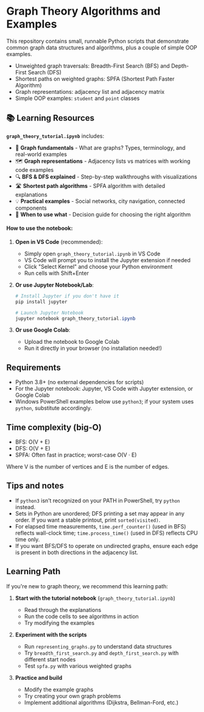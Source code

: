 # Graph Theory Algorithms and Examples

This repository contains small, runnable Python scripts that demonstrate common graph data structures and algorithms, plus a couple of simple OOP examples.

- Unweighted graph traversals: Breadth-First Search (BFS) and Depth-First Search (DFS)
- Shortest paths on weighted graphs: SPFA (Shortest Path Faster Algorithm)
- Graph representations: adjacency list and adjacency matrix
- Simple OOP examples: `student` and `point` classes

## 📚 Learning Resources

**`graph_theory_tutorial.ipynb`** includes:
- 📖 **Graph fundamentals** - What are graphs? Types, terminology, and real-world examples
- 🗺️ **Graph representations** - Adjacency lists vs matrices with working code examples
- 🔍 **BFS & DFS explained** - Step-by-step walkthroughs with visualizations
- 🛣️ **Shortest path algorithms** - SPFA algorithm with detailed explanations
- 💡 **Practical examples** - Social networks, city navigation, connected components
- 🎯 **When to use what** - Decision guide for choosing the right algorithm

#### How to use the notebook:

1. **Open in VS Code** (recommended):
   - Simply open `graph_theory_tutorial.ipynb` in VS Code
   - VS Code will prompt you to install the Jupyter extension if needed
   - Click "Select Kernel" and choose your Python environment
   - Run cells with Shift+Enter

2. **Or use Jupyter Notebook/Lab**:
   ```powershell
   # Install Jupyter if you don't have it
   pip install jupyter
   
   # Launch Jupyter Notebook
   jupyter notebook graph_theory_tutorial.ipynb
   ```

3. **Or use Google Colab**:
   - Upload the notebook to Google Colab
   - Run it directly in your browser (no installation needed!)

## Requirements

- Python 3.8+ (no external dependencies for scripts)
- For the Jupyter notebook: Jupyter, VS Code with Jupyter extension, or Google Colab
- Windows PowerShell examples below use `python3`; if your system uses `python`, substitute accordingly.


## Time complexity (big-O)

- BFS: O(V + E)
- DFS: O(V + E)
- SPFA: Often fast in practice; worst-case O(V · E)

Where V is the number of vertices and E is the number of edges.

## Tips and notes

- If `python3` isn’t recognized on your PATH in PowerShell, try `python` instead.
- Sets in Python are unordered; DFS printing a set may appear in any order. If you want a stable printout, print `sorted(visited)`.
- For elapsed time measurements, `time.perf_counter()` (used in BFS) reflects wall-clock time; `time.process_time()` (used in DFS) reflects CPU time only.
- If you want BFS/DFS to operate on undirected graphs, ensure each edge is present in both directions in the adjacency list.

## Learning Path

If you're new to graph theory, we recommend this learning path:

1. **Start with the tutorial notebook** (`graph_theory_tutorial.ipynb`)
   - Read through the explanations
   - Run the code cells to see algorithms in action
   - Try modifying the examples

2. **Experiment with the scripts**
   - Run `representing_graphs.py` to understand data structures
   - Try `breadth_first_search.py` and `depth_first_search.py` with different start nodes
   - Test `spfa.py` with various weighted graphs

3. **Practice and build**
   - Modify the example graphs
   - Try creating your own graph problems
   - Implement additional algorithms (Dijkstra, Bellman-Ford, etc.)


